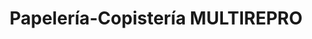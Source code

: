 ---
title: "Papelería-Copistería MULTIREPRO"
url: /sevilla/papeleria-copisteria-multirepro/
shop: Schreibwaren
---